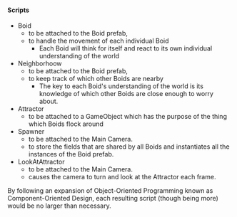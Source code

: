 #### Scripts

- Boid
  - to be attached to the Boid prefab,
  - to handle the movement of each individual Boid
    - Each Boid will think for itself and react to its own individual understanding of the world
- Neighborhoow
  - to be attached to the Boid prefab,
  - to keep track of which other Boids are nearby
    - The key to each Boid's understanding of the world is its knowledge of which other Boids are close enough to worry about.
- Attractor
  - to be attached to a GameObject which has the purpose of the thing which Boids flock around
- Spawner
  - to be attached to the Main Camera.
  - to store the fields that are shared by all Boids and instantiates all the instances of the Boid prefab.
- LookAtAttractor
  - to be attached to the Main Camera.
  - causes the camera to turn and look at the Attractor each frame.

By following an expansion of Object-Oriented Programming known as Component-Oriented Design, each resulting script (though being more) would be no larger than necessary.